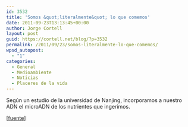 ```yaml
---
id: 3532
title: 'Somos &quot;literalmente&quot; lo que comemos'
date: 2011-09-23T13:13:45+00:00
author: Jorge Cortell
layout: post
guid: https://cortell.net/blog/?p=3532
permalink: /2011/09/23/somos-literalmente-lo-que-comemos/
wpsd_autopost:
  - "1"
categories:
  - General
  - Medioambiente
  - Noticias
  - Placeres de la vida
---
```

Según un estudio de la universidad de Nanjing, incorporamos a nuestro ADN el microADN de los nutrientes que ingerimos.

[<a title="https://www.popsci.com/science/article/2011-09/we-incorporate-genetic-information-food-we-eat-says-new-study" href="https://www.popsci.com/science/article/2011-09/we-incorporate-genetic-information-food-we-eat-says-new-study" target="_blank">fuente</a>]